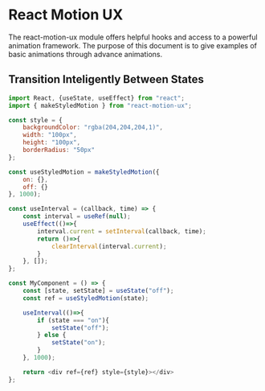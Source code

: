 # React Motion UX

The react-motion-ux module offers helpful hooks and access to a powerful animation framework. The purpose of this document is to give examples of basic animations through advance animations.

## Transition Inteligently Between States

```javascript
import React, {useState, useEffect} from "react";
import { makeStyledMotion } from "react-motion-ux";

const style = {
    backgroundColor: "rgba(204,204,204,1)",
    width: "100px",
    height: "100px",
    borderRadius: "50px"
};

const useStyledMotion = makeStyledMotion({
    on: {},
    off: {}
}, 1000);

const useInterval = (callback, time) => {
    const interval = useRef(null);
    useEffect(()=>{
        interval.current = setInterval(callback, time);
        return ()=>{
            clearInterval(interval.current);
        }
    }, []);
};

const MyComponent = () => {
    const [state, setState] = useState("off");
    const ref = useStyledMotion(state);

    useInterval(()=>{
        if (state === "on"){
            setState("off");
        } else {
            setState("on");
        }
    }, 1000);

    return <div ref={ref} style={style}></div>
};
```
